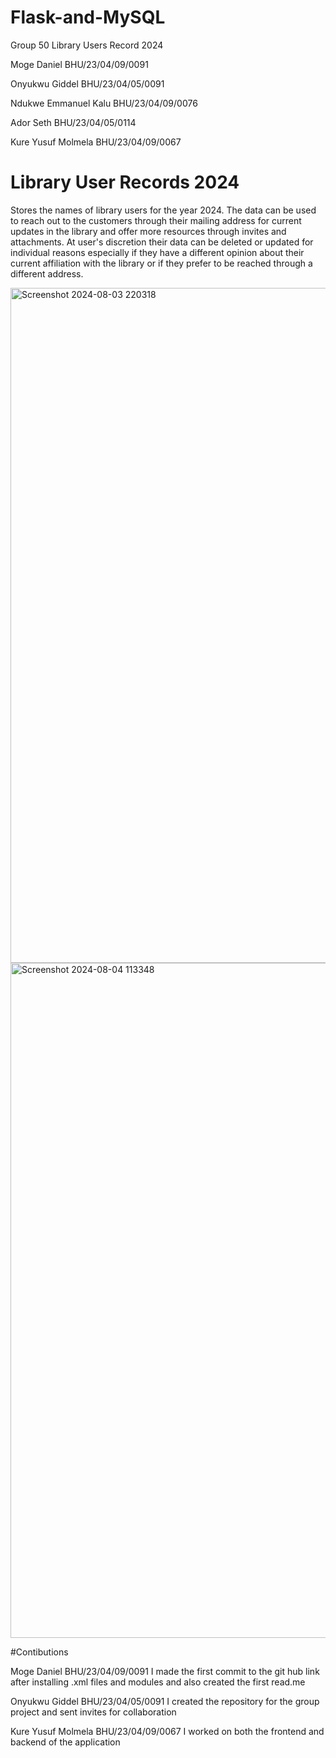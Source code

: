 ﻿# Flask-and-MySQL
Group 50
Library Users Record 2024

Moge Daniel BHU/23/04/09/0091

Onyukwu Giddel BHU/23/04/05/0091

Ndukwe Emmanuel Kalu BHU/23/04/09/0076

Ador Seth BHU/23/04/05/0114

Kure Yusuf Molmela BHU/23/04/09/0067


# Library User Records 2024

Stores the names of library users for the year 2024.
The data can be used to reach out to the customers through their mailing address for current updates in the library and offer more resources through invites and attachments.
At user's discretion their data can be deleted or updated for individual reasons especially if they have a different opinion about their current affiliation with the library or if they prefer to be reached through a different address.

<img width="1080" alt="Screenshot 2024-08-03 220318" src="https://github.com/user-attachments/assets/f7e20c49-8d1a-45bc-94ed-f8332ed06190">
<img width="1080" alt="Screenshot 2024-08-04 113348" src="https://github.com/user-attachments/assets/069ba37c-0c2a-45fd-8525-69b00f725dda">

#Contibutions

Moge Daniel 
BHU/23/04/09/0091
I made the first commit to the git hub link after installing .xml files and modules and also created the first read.me 

Onyukwu Giddel 
BHU/23/04/05/0091
I created the repository for the group project and sent invites for collaboration

Kure Yusuf Molmela 
BHU/23/04/09/0067
I worked on both the frontend and backend of the application



